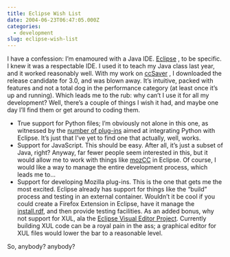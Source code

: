 ```yaml
---
title: Eclipse Wish List
date: 2004-06-23T06:47:05.000Z
categories:
  - development
slug: eclipse-wish-list
---
```

I have a confession: I’m enamoured with a Java <span class="caps">IDE</span>. [Eclipse][1] , to be specific. I knew it was a respectable <span class="caps">IDE</span>. I used it to teach my Java class last year, and it worked reasonably well. With my work on [ccSaver][2] , I downloaded the release candidate for 3.0, and was blown away. It’s intuitive, packed with features and not a total dog in the performance category (at least once it’s up and running). Which leads me to the rub: why can’t I use it for all my development? Well, there’s a couple of things I wish it had, and maybe one day I’ll find them or get around to coding them.

<ul class="simple">
  <li>
    True support for Python files; I’m obviously not alone in this one, as witnessed by the <a class="reference external" href="http://www.python.org/cgi-bin/moinmoin/EclipsePythonIntegration">number of plug-ins</a> aimed at integrating Python with Eclipse. It’s just that I’ve yet to find one that actually, well, works.
  </li>
  <li>
    Support for JavaScript. This should be easy. After all, it’s just a subset of Java, right? Anyway, far fewer people seem interested in this, but it would allow me to work with things like <a class="reference external" href="http://yergler.net/projects/mozcc">mozCC</a> in Eclipse. Of course, I would like a way to manage the entire development process, which leads me to…
  </li>
  <li>
    Support for developing Mozilla plug-ins. This is the one that gets me the most excited. Eclipse already has support for things like the “build” process and testing in an external container. Wouldn’t it be cool if you could create a Firefox Extension in Eclipse, have it manage the <a class="reference external" href="http://www.bengoodger.com/software/mb/extensions/packaging/extensions.html">install.rdf</a>, and then provide testing facilities. As an added bonus, why not support for <span class="caps">XUL</span>, ala the <a class="reference external" href="http://www.eclipse.org/vep/">Eclipse Visual Editor Project</a>. Currently building <span class="caps">XUL</span> code can be a royal pain in the ass; a graphical editor for <span class="caps">XUL</span> files would lower the bar to a reasonable level.
  </li>
</ul>

So, anybody? anybody?



 [1]: http://eclipse.org
 [2]: http://yergler.net/projects/ccsaver
